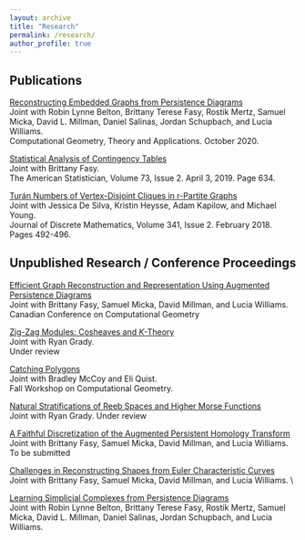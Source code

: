 ```yaml
---
layout: archive
title: "Research"
permalink: /research/
author_profile: true
---
```


## Publications

[Reconstructing Embedded Graphs from Persistence Diagrams](https://www.sciencedirect.com/science/article/pii/S0925772120300523) \
Joint with Robin Lynne Belton, Brittany Terese Fasy, Rostik Mertz, Samuel Micka,
David L. Millman, Daniel Salinas, Jordan Schupbach, and Lucia
Williams. \
Computational Geometry, Theory and Applications. October 2020.

[Statistical Analysis of Contingency
Tables](https://www.tandfonline.com/doi/full/10.1080/00031305.2019.1571848) \
Joint with Brittany Fasy. \
The American Statistician, Volume 73, Issue 2. April 3, 2019. Page 634.

[Turán Numbers of Vertex-Disjoint Cliques in r-Partite
Graphs](https://www.sciencedirect.com/science/article/pii/S0012365X17303266) \
Joint with Jessica De Silva, Kristin Heysse, Adam Kapilow, and
Michael Young. \
Journal of Discrete Mathematics, Volume 341, Issue 2. February 2018. Pages
492-496.

## Unpublished Research / Conference Proceedings

[Efficient Graph Reconstruction and Representation Using Augmented Persistence
Diagrams](https://www.torontomu.ca/content/dam/canadian-conference-computational-geometry-2022/papers/CCCG2022\_paper\_49.pdf) \
Joint with Brittany Fasy, Samuel Micka, David Millman, and Lucia Williams. \
Canadian Conference on Computational Geometry

[Zig-Zag Modules: Cosheaves and
$K$-Theory](https://arxiv.org/abs/2110.04591) \
Joint with Ryan Grady. \
Under review

[Catching Polygons](https://arxiv.org/abs/2201.01286) \
Joint with Bradley McCoy and Eli Quist. \
Fall Workshop on Computational Geometry.

[Natural Stratifications of Reeb Spaces and Higher Morse
Functions](https://arxiv.org/abs/2011.08404) \
Joint with Ryan Grady.
Under review

[A Faithful Discretization of the Augmented Persistent Homology
Transform](https://arxiv.org/abs/1912.12759) \
Joint with Brittany Fasy, Samuel Micka, David Millman, and Lucia Williams. \
To be submitted

[Challenges in Reconstructing Shapes from Euler Characteristic
Curves](https://arxiv.org/abs/1811.11337) \
Joint with Brittany Fasy, Samuel Micka, David Millman, and Lucia Williams. \

[Learning Simplicial Complexes from Persistence
Diagrams](https://arxiv.org/abs/1805.10716) \
Joint with Robin Lynne Belton, Brittany Terese Fasy, Rostik Mertz, Samuel Micka,
David L. Millman, Daniel Salinas, Jordan Schupbach, and Lucia
Williams.
